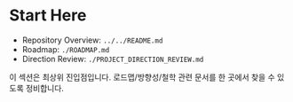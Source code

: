 # Start Here

- Repository Overview: `../../README.md`
- Roadmap: `./ROADMAP.md`
- Direction Review: `./PROJECT_DIRECTION_REVIEW.md`

이 섹션은 최상위 진입점입니다. 로드맵/방향성/철학 관련 문서를 한 곳에서 찾을 수 있도록 정비합니다.
